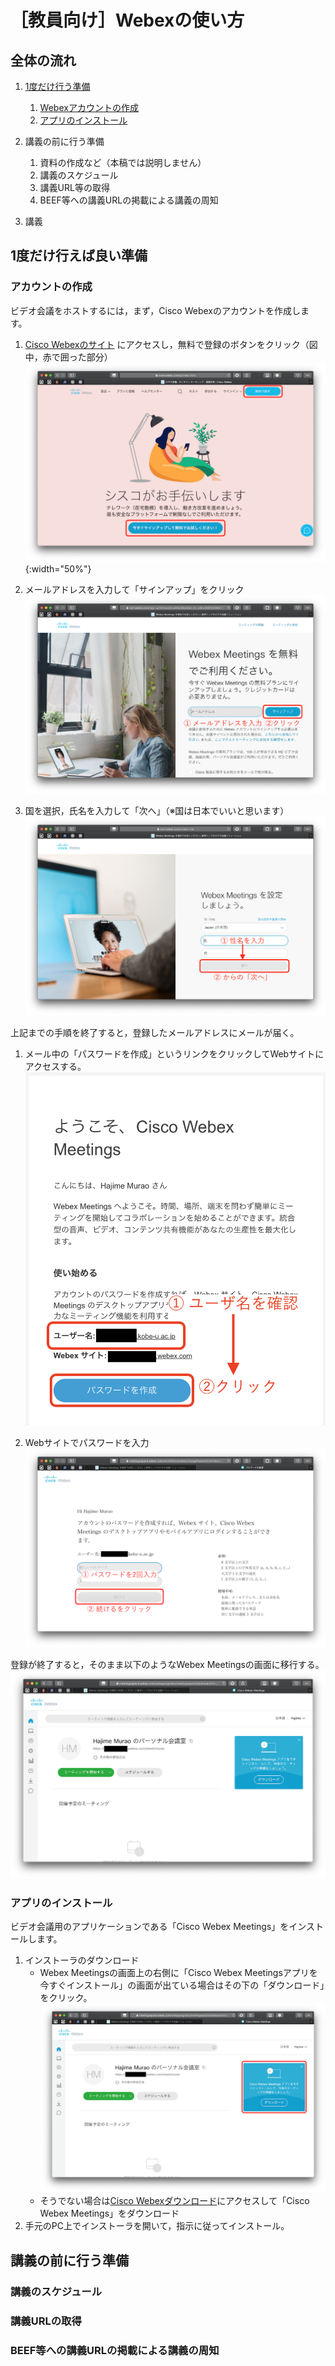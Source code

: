 # ［教員向け］Webexの使い方

## 全体の流れ

1. [1度だけ行う準備](#prepare_once)
    1. [Webexアカウントの作成](#make_new_account)
    1. [アプリのインストール](#app_install)

1. 講義の前に行う準備
    1. 資料の作成など（本稿では説明しません）
    1. 講義のスケジュール
    1. 講義URL等の取得
    1. BEEF等への講義URLの掲載による講義の周知

1. 講義

<h2 id="prepare_once">1度だけ行えば良い準備</h3>

<h3 id="make_new_account">アカウントの作成</h4>

ビデオ会議をホストするには，まず，Cisco Webexのアカウントを作成します。

1. [Cisco Webexのサイト](https://www.webex.com/ja/) にアクセスし，無料で登録のボタンをクリック（図中，赤で囲った部分）
![Cisco Webexのサイト](imgs/webex_account_1.png){:width="50%"}

1. メールアドレスを入力して「サインアップ」をクリック
![サインアップ](imgs/webex_account_2.png)

1. 国を選択，氏名を入力して「次へ」（※国は日本でいいと思います）
![氏名の入力](imgs/webex_account_3.png)

上記までの手順を終了すると，登録したメールアドレスにメールが届く。

1. メール中の「パスワードを作成」というリンクをクリックしてWebサイトにアクセスする。
![メール](imgs/webex_account_4.png)

1. Webサイトでパスワードを入力
![パスワードの入力](imgs/webex_account_5.png)

登録が終了すると，そのまま以下のようなWebex Meetingsの画面に移行する。
![Webex Meetingsの画面](imgs/webex_meeting_dashboard.png)

<h3 id="app_install">アプリのインストール</h4>

ビデオ会議用のアプリケーションである「Cisco Webex Meetings」をインストールします。

1. インストーラのダウンロード
    - Webex Meetingsの画面上の右側に「Cisco Webex Meetingsアプリを今すぐインストール」の画面が出ている場合はその下の「ダウンロード」をクリック。
    ![Webex Meetingsからのダウンロード](imgs/webex_meeting_dl_1.png)
    - そうでない場合は[Cisco Webexダウンロード](https://www.webex.com_ja/downloads.html)にアクセスして「Cisco Webex Meetings」をダウンロード
1. 手元のPC上でインストーラを開いて，指示に従ってインストール。


## 講義の前に行う準備

### 講義のスケジュール

### 講義URLの取得

### BEEF等への講義URLの掲載による講義の周知
